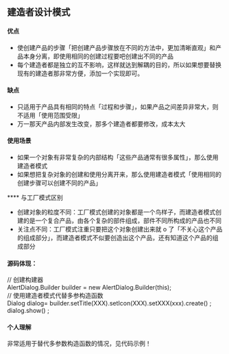 ## 建造者设计模式
#### 优点
* 使创建产品的步骤「把创建产品步骤放在不同的方法中，更加清晰直观」和产品本身分离，即使用相同的创建过程要吧创建出不同的产品
* 每个建造者都是独立的互不影响，这样就达到解耦的目的，所以如果想要替换现有的建造者那非常方便，添加一个实现即可。

#### 缺点
* 只适用于产品具有相同的特点「过程和步骤」，如果产品之间差异非常大，则不适用「使用范围受限」
* 万一那天产品内部发生改变，那多个建造者都要修改，成本太大

#### 使用场景 
* 如果一个对象有非常复杂的内部结构「这些产品通常有很多属性」，那么使用建造者模式
* 如果想把复杂对象的创建和使用分离开来，那么使用建造者模式「使用相同的创建步骤可以创建不同的产品」

**** 与工厂模式区别
* 创建对象的粒度不同：工厂模式创建的对象都是一个鸟样子，而建造者模式创建的是一个复合产品，由各个复杂的部件组成，部件不同所构成的产品也不同
* 关注点不同：工厂模式注重只要把这个对象创建出来就 o 了「不关心这个产品的组成部分」，而建造者模式不似要创造出这个产品，还有知道这个产品的组成部分

#### 源码体现：  
// 创建构建器  
AlertDialog.Builder builder = new AlertDialog.Builder(this);  
// 使用建造者模式代替多参构造函数  
Dialog dialog= builder.setTitle(XXX).setIcon(XXX).setXXX(xxx).create() ;
dialog.show() ;

#### 个人理解
非常适用于替代多参数构造函数的情况，见代码示例！
